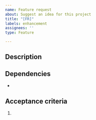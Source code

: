 ```yaml
---
name: Feature request
about: Suggest an idea for this project
title: "[FR]"
labels: enhancement
assignees: ''
type: Feature

---
```


## Description


## Dependencies

-

## Acceptance criteria
1.
